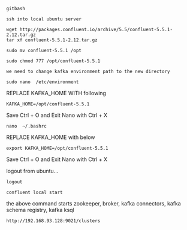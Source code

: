 ```
gitbash 

ssh into local ubuntu server
```

```
wget http://packages.confluent.io/archive/5.5/confluent-5.5.1-2.12.tar.gz
tar xf confluent-5.5.1-2.12.tar.gz
```


```
sudo mv confluent-5.5.1 /opt

sudo chmod 777 /opt/confluent-5.5.1
```

 

```
we need to change kafka environment path to the new directory
```

```
sudo nano  /etc/environment
```

REPLACE KAFKA_HOME WITH following

```
KAFKA_HOME=/opt/confluent-5.5.1
```

Save Ctrl + O and Exit Nano with Ctrl + X

```
nano  ~/.bashrc
```
REPLACE KAFKA_HOME with below

```
export KAFKA_HOME=/opt/confluent-5.5.1
```

Save Ctrl + O and Exit Nano with Ctrl + X

logout from ubuntu...

```
logout
```


```
confluent local start
```

the above command starts zookeeper, broker, kafka connectors, kafka schema registry, kafka ksql

```
http://192.168.93.128:9021/clusters
```
